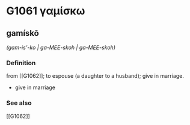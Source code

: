 # G1061 γαμίσκω

## gamískō

_(gam-is'-ko | ga-MEE-skoh | ga-MEE-skoh)_

### Definition

from [[G1062]]; to espouse (a daughter to a husband); give in marriage.

- give in marriage

### See also

[[G1062]]

